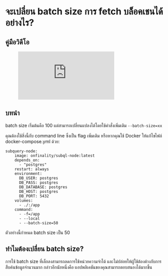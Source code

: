 # จะเปลี่ยน batch size การ fetch บล็อคเชนได้อย่างไร?

## คู่มือวิดีโอ

<figure class="video_container">
  <iframe src="https://www.youtube.com/embed/LO_Gea_IN_s" frameborder="0" allowfullscreen="true"></iframe>
</figure>

## บทนำ

batch size เริ่มต้นคือ 100 แต่สามารถเปลี่ยนแปลงได้โดยใช้คำสั่งเพิ่มเติม `--batch-size=xx`

คุณต้องใช้สิ่งนี้กับ command line ซึ่งเป็น flag เพิ่มเติม หรือหากคุณใช้ Docker ให้แก้ไขไฟล์ docker-compose.yml ด้วย:

```shell
subquery-node:
    image: onfinality/subql-node:latest
    depends_on:
      - "postgres"
    restart: always
    environment:
      DB_USER: postgres
      DB_PASS: postgres
      DB_DATABASE: postgres
      DB_HOST: postgres
      DB_PORT: 5432
    volumes:
      - ./:/app
    command:
      - -f=/app
      - --local
      - --batch-size=50

```

ตัวอย่างนี้กำหนด batch size เป็น 50

## ทำไมต้องเปลี่ยน batch size?

การใช้ batch size ที่เล็กลงสามารถลดการใช้หน่วยความจำได้ และไม่ปล่อยให้ผู้ใช้ต้องค้างกับการสืบค้นข้อมูลจำนวนมาก กล่าวอีกนัยหนึ่งคือ แอปพลิเคชันของคุณสามารถตอบสนองได้มากขึ้น 